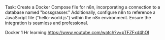 Task:
Create a Docker Compose file for n8n, incorporating a connection to a database named "bossgrasser." Additionally, configure n8n to reference a JavaScript file ("hello-world.js") within the n8n environment. Ensure the integration is seamless and professional.

Docker 1 Hr learning https://www.youtube.com/watch?v=pTFZFxd4hOI